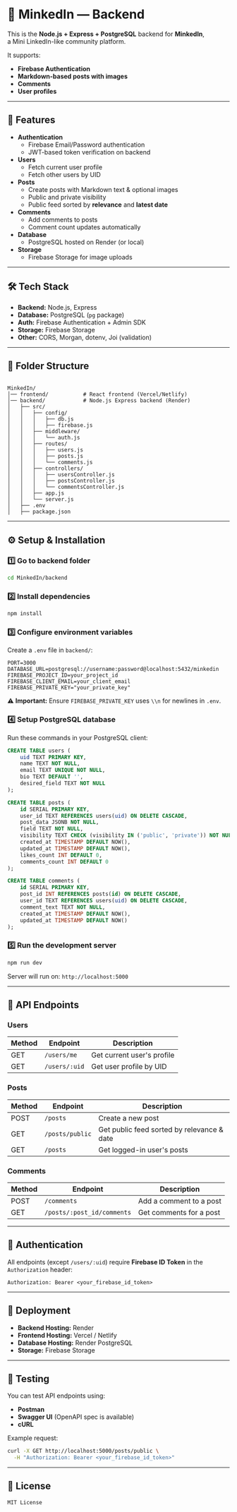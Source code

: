# 📌 MinkedIn — Backend

This is the **Node.js + Express + PostgreSQL** backend for **MinkedIn**,  
a Mini LinkedIn-like community platform.

It supports:
- **Firebase Authentication**
- **Markdown-based posts with images**
- **Comments**
- **User profiles**

---

## 🚀 Features

- **Authentication**
    - Firebase Email/Password authentication
    - JWT-based token verification on backend
- **Users**
    - Fetch current user profile
    - Fetch other users by UID
- **Posts**
    - Create posts with Markdown text & optional images
    - Public and private visibility
    - Public feed sorted by **relevance** and **latest date**
- **Comments**
    - Add comments to posts
    - Comment count updates automatically
- **Database**
    - PostgreSQL hosted on Render (or local)
- **Storage**
    - Firebase Storage for image uploads

---

## 🛠 Tech Stack

- **Backend:** Node.js, Express
- **Database:** PostgreSQL (`pg` package)
- **Auth:** Firebase Authentication + Admin SDK
- **Storage:** Firebase Storage
- **Other:** CORS, Morgan, dotenv, Joi (validation)

---

## 📂 Folder Structure

```

MinkedIn/
│── frontend/           # React frontend (Vercel/Netlify)
│── backend/            # Node.js Express backend (Render)
│   ├── src/
│   │   ├── config/
│   │   │   ├── db.js
│   │   │   ├── firebase.js
│   │   ├── middleware/
│   │   │   └── auth.js
│   │   ├── routes/
│   │   │   ├── users.js
│   │   │   ├── posts.js
│   │   │   └── comments.js
│   │   ├── controllers/
│   │   │   ├── usersController.js
│   │   │   ├── postsController.js
│   │   │   └── commentsController.js
│   │   ├── app.js
│   │   └── server.js
│   ├── .env
│   ├── package.json

````

---

## ⚙️ Setup & Installation

### 1️⃣ Go to backend folder
```bash
cd MinkedIn/backend
````

### 2️⃣ Install dependencies

```bash
npm install
```

### 3️⃣ Configure environment variables

Create a `.env` file in `backend/`:

```env
PORT=3000
DATABASE_URL=postgresql://username:password@localhost:5432/minkedin
FIREBASE_PROJECT_ID=your_project_id
FIREBASE_CLIENT_EMAIL=your_client_email
FIREBASE_PRIVATE_KEY="your_private_key"
```

⚠ **Important:** Ensure `FIREBASE_PRIVATE_KEY` uses `\\n` for newlines in `.env`.

### 4️⃣ Setup PostgreSQL database

Run these commands in your PostgreSQL client:

```sql
CREATE TABLE users (
    uid TEXT PRIMARY KEY,
    name TEXT NOT NULL,
    email TEXT UNIQUE NOT NULL,
    bio TEXT DEFAULT '',
    desired_field TEXT NOT NULL
);

CREATE TABLE posts (
    id SERIAL PRIMARY KEY,
    user_id TEXT REFERENCES users(uid) ON DELETE CASCADE,
    post_data JSONB NOT NULL,
    field TEXT NOT NULL,
    visibility TEXT CHECK (visibility IN ('public', 'private')) NOT NULL,
    created_at TIMESTAMP DEFAULT NOW(),
    updated_at TIMESTAMP DEFAULT NOW(),
    likes_count INT DEFAULT 0,
    comments_count INT DEFAULT 0
);

CREATE TABLE comments (
    id SERIAL PRIMARY KEY,
    post_id INT REFERENCES posts(id) ON DELETE CASCADE,
    user_id TEXT REFERENCES users(uid) ON DELETE CASCADE,
    comment_text TEXT NOT NULL,
    created_at TIMESTAMP DEFAULT NOW(),
    updated_at TIMESTAMP DEFAULT NOW()
);
```

### 5️⃣ Run the development server

```bash
npm run dev
```

Server will run on: `http://localhost:5000`

---

## 📡 API Endpoints

### **Users**

| Method | Endpoint      | Description                |
| ------ | ------------- | -------------------------- |
| GET    | `/users/me`   | Get current user's profile |
| GET    | `/users/:uid` | Get user profile by UID    |

### **Posts**

| Method | Endpoint        | Description                                |
| ------ | --------------- | ------------------------------------------ |
| POST   | `/posts`        | Create a new post                          |
| GET    | `/posts/public` | Get public feed sorted by relevance & date |
| GET    | `/posts`        | Get logged-in user's posts                 |

### **Comments**

| Method | Endpoint                   | Description             |
| ------ | -------------------------- | ----------------------- |
| POST   | `/comments`                | Add a comment to a post |
| GET    | `/posts/:post_id/comments` | Get comments for a post |

---

## 🔐 Authentication

All endpoints (except `/users/:uid`) require **Firebase ID Token** in the `Authorization` header:

```
Authorization: Bearer <your_firebase_id_token>
```

---

## 🚀 Deployment

* **Backend Hosting:** Render
* **Frontend Hosting:** Vercel / Netlify
* **Database Hosting:** Render PostgreSQL
* **Storage:** Firebase Storage

---

## 🧪 Testing

You can test API endpoints using:

* **Postman**
* **Swagger UI** (OpenAPI spec is available)
* **cURL**

Example request:

```bash
curl -X GET http://localhost:5000/posts/public \
  -H "Authorization: Bearer <your_firebase_id_token>"
```

---

## 📄 License

```
MIT License

```
